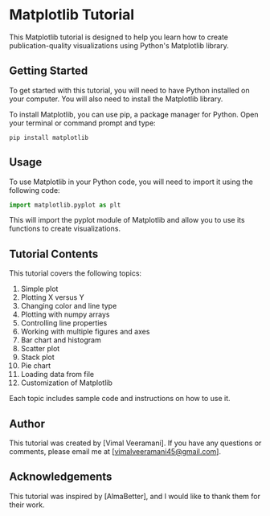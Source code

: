 
# Matplotlib Tutorial

This Matplotlib tutorial is designed to help you learn how to create publication-quality visualizations using Python's Matplotlib library. 

## Getting Started

To get started with this tutorial, you will need to have Python installed on your computer. You will also need to install the Matplotlib library. 

To install Matplotlib, you can use pip, a package manager for Python. Open your terminal or command prompt and type:

```
pip install matplotlib
```

## Usage

To use Matplotlib in your Python code, you will need to import it using the following code:

```python
import matplotlib.pyplot as plt
```

This will import the pyplot module of Matplotlib and allow you to use its functions to create visualizations.

## Tutorial Contents

This tutorial covers the following topics:

1. Simple plot
2. Plotting X versus Y
3. Changing color and line type
4. Plotting with numpy arrays
5. Controlling line properties
6. Working with multiple figures and axes
7. Bar chart and histogram
8. Scatter plot
9. Stack plot
10. Pie chart
11. Loading data from file
12. Customization of Matplotlib

Each topic includes sample code and instructions on how to use it. 

## Author

This tutorial was created by [Vimal Veeramani]. If you have any questions or comments, please email me at [vimalveeramani45@gmail.com].

## Acknowledgements

This tutorial was inspired by [AlmaBetter], and I would like to thank them for their work.
